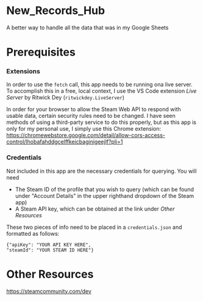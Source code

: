 # New_Records_Hub
 A better way to handle all the data that was in my Google Sheets

# Prerequisites

### Extensions
In order to use the `fetch` call, this app needs to be running ona  live server. To accomplish this in a free, local context, I use the VS Code extension *Live Server* by Ritwick Dey (`ritwickdey.LiveServer`)

In order for your browser to allow the Steam Web API to respond with usable data, certain security rules need to be changed.
I have seen methods of using a third-party service to do this properly, but as this app is only for my personal use, I simply use this Chrome extension:
https://chromewebstore.google.com/detail/allow-cors-access-control/lhobafahddgcelffkeicbaginigeejlf?pli=1

### Credentials
Not included in this app are the necessary credentials for querying. You will need
- The Steam ID of the profile that you wish to query (which can be found under "Account Details" in the upper righthand dropdown of the Steam app)
- A Steam API key, which can be obtained at the link under *Other Resources*

These two pieces of info need to be placed in a `credentials.json` and formatted as follows:
```
{"apiKey": "YOUR API KEY HERE",
"steamId": "YOUR STEAM ID HERE"}
```

# Other Resources
https://steamcommunity.com/dev